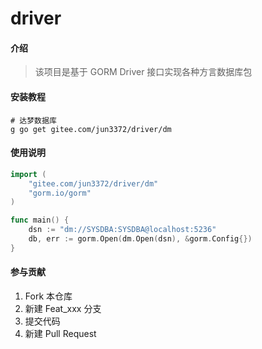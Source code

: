 # driver

#### 介绍

> 该项目是基于 GORM Driver 接口实现各种方言数据库包

#### 安装教程

```shell
# 达梦数据库
g go get gitee.com/jun3372/driver/dm
```

#### 使用说明

```go
import (
    "gitee.com/jun3372/driver/dm"
    "gorm.io/gorm"
)

func main() {
    dsn := "dm://SYSDBA:SYSDBA@localhost:5236"
    db, err := gorm.Open(dm.Open(dsn), &gorm.Config{})
}
```

#### 参与贡献

1.  Fork 本仓库
2.  新建 Feat_xxx 分支
3.  提交代码
4.  新建 Pull Request
